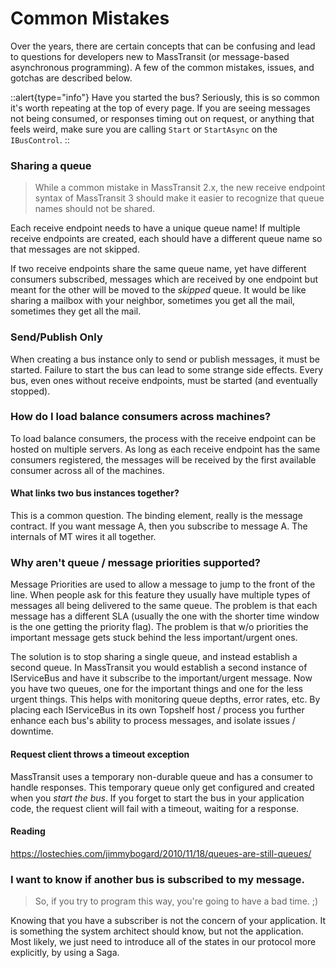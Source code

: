 # Common Mistakes

Over the years, there are certain concepts that can be confusing and lead to questions for developers new to MassTransit (or message-based asynchronous programming). A few of the common mistakes, issues, and gotchas are described below.

::alert{type="info"}
Have you started the bus? Seriously, this is so common it's worth repeating at the top of every page. If you are seeing messages not being consumed, or responses timing out on request, or anything that feels weird, make sure you are calling `Start` or `StartAsync` on the `IBusControl`.
::

### Sharing a queue

> While a common mistake in MassTransit 2.x, the new receive endpoint syntax of MassTransit 3 should make it easier to recognize that queue names should not be shared.

Each receive endpoint needs to have a unique queue name! If multiple receive endpoints are created,
each should have a different queue name so that messages are not skipped.

If two receive endpoints share the same queue name, yet have different consumers subscribed, messages
which are received by one endpoint but meant for the other will be moved to the _skipped_ queue. It
would be like sharing a mailbox with your neighbor, sometimes you get all the mail, sometimes they
get all the mail.

### Send/Publish Only

When creating a bus instance only to send or publish messages, it must be started. Failure to start the bus can lead to some strange side effects. Every bus, even ones without receive endpoints, must be started (and eventually stopped).

### How do I load balance consumers across machines?

To load balance consumers, the process with the receive endpoint can be hosted on multiple servers.
As long as each receive endpoint has the same consumers registered, the messages will be received
by the first available consumer across all of the machines.

#### What links two bus instances together?

This is a common question. The binding element, really is the
message contract. If you want message A, then you subscribe to
message A. The internals of MT wires it all together.

### Why aren't queue / message priorities supported?

Message Priorities are used to allow a message to jump to the front
of the line. When people ask for this feature they usually have multiple
types of messages all being delivered to the same queue. The problem
is that each message has a different SLA (usually the one with the
shorter time window is the one getting the priority flag). The problem
is that w/o priorities the important message gets stuck behind the
less important/urgent ones.

The solution is to stop sharing a single queue, and instead establish
a second queue. In MassTransit you would establish a second instance
of IServiceBus and have it subscribe to the important/urgent
message. Now you have two queues, one for the important things and one
for the less urgent things. This helps with monitoring queue depths,
error rates, etc. By placing each IServiceBus in its own Topshelf host
/ process you further enhance each bus's ability to process messages, and
isolate issues / downtime.

#### Request client throws a timeout exception

MassTransit uses a temporary non-durable queue and has a consumer to handle responses. This temporary queue only get configured and created when you _start the bus_. If you forget to start the bus in your application code, the request client will fail with a timeout, waiting for a response.

#### Reading

https://lostechies.com/jimmybogard/2010/11/18/queues-are-still-queues/

### I want to know if another bus is subscribed to my message.

> So, if you try to program this way, you're going to have a bad time. ;)

Knowing that you have a subscriber is not the concern of your application.
It is something the system architect should know, but not the application.
Most likely, we just need to introduce all of the states in our protocol
more explicitly, by using a Saga.
